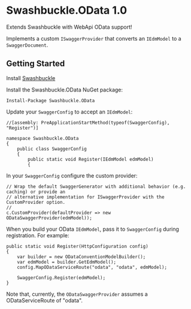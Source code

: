 Swashbuckle.OData 1.0
=========

Extends Swashbuckle with WebApi OData support!

Implements a custom <code>ISwaggerProvider</code> that converts an <code>IEdmModel</code> to a <code>SwaggerDocument</code>.

## Getting Started ##

Install [Swashbuckle](https://github.com/domaindrivendev/Swashbuckle)

Install the Swashbuckle.OData NuGet package:

    Install-Package Swashbuckle.OData

Update your <code>SwaggerConfig</code> to accept an <code>IEdmModel</code>:

    //[assembly: PreApplicationStartMethod(typeof(SwaggerConfig), "Register")]

    namespace Swashbuckle.OData
    {
        public class SwaggerConfig
        {
            public static void Register(IEdmModel edmModel)
            {

In your <code>SwaggerConfig</code> configure the custom provider:

    // Wrap the default SwaggerGenerator with additional behavior (e.g. caching) or provide an
    // alternative implementation for ISwaggerProvider with the CustomProvider option.
    //
    c.CustomProvider(defaultProvider => new ODataSwaggerProvider(edmModel));

When you build your OData <code>IEdmModel</code>, pass it to <code>SwaggerConfig</code> during registration. For example:

    public static void Register(HttpConfiguration config)
    {
        var builder = new ODataConventionModelBuilder();
        var edmModel = builder.GetEdmModel();
        config.MapODataServiceRoute("odata", "odata", edmModel);

        SwaggerConfig.Register(edmModel);
    }

Note that, currently, the <code>ODataSwaggerProvider</code> assumes a ODataServiceRoute of "odata".
